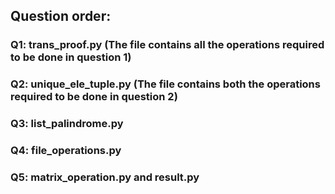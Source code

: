 ## Question order: 
### Q1: trans_proof.py (The file contains all the operations required to be done in question 1)
### Q2: unique_ele_tuple.py (The file contains both the operations required to be done in question 2)
### Q3: list_palindrome.py
### Q4: file_operations.py
### Q5: matrix_operation.py and result.py

